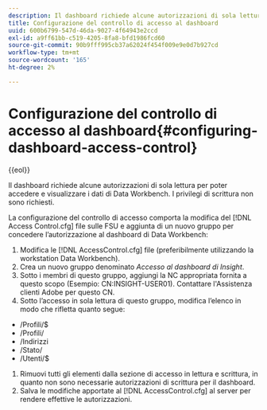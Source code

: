 ```yaml
---
description: Il dashboard richiede alcune autorizzazioni di sola lettura per poter accedere e visualizzare i dati di Data Workbench. I privilegi di scrittura non sono richiesti.
title: Configurazione del controllo di accesso al dashboard
uuid: 600b6799-547d-46da-9027-4f64943e2ccd
exl-id: a9ff61bb-c519-4205-8fa8-bfd1986fcd60
source-git-commit: 90b9fff995cb37a62024f454f009e9e0d7b927cd
workflow-type: tm+mt
source-wordcount: '165'
ht-degree: 2%

---
```


# Configurazione del controllo di accesso al dashboard{#configuring-dashboard-access-control}

{{eol}}

Il dashboard richiede alcune autorizzazioni di sola lettura per poter accedere e visualizzare i dati di Data Workbench. I privilegi di scrittura non sono richiesti.

La configurazione del controllo di accesso comporta la modifica del [!DNL Access Control.cfg] file sulle FSU e aggiunta di un nuovo gruppo per concedere l’autorizzazione al dashboard di Data Workbench:

1. Modifica le [!DNL AccessControl.cfg] file (preferibilmente utilizzando la workstation Data Workbench).
1. Crea un nuovo gruppo denominato *Accesso al dashboard di Insight*.
1. Sotto i membri di questo gruppo, aggiungi la NC appropriata fornita a questo scopo (Esempio: CN:INSIGHT-USER01). Contattare l&#39;Assistenza clienti Adobe per questo CN.
1. Sotto l’accesso in sola lettura di questo gruppo, modifica l’elenco in modo che rifletta quanto segue:

* /Profili/$
* /Profili/
* /Indirizzi
* /Stato/
* /Utenti/$

1. Rimuovi tutti gli elementi dalla sezione di accesso in lettura e scrittura, in quanto non sono necessarie autorizzazioni di scrittura per il dashboard.
1. Salva le modifiche apportate al [!DNL AccessControl.cfg] al server per rendere effettive le autorizzazioni.
